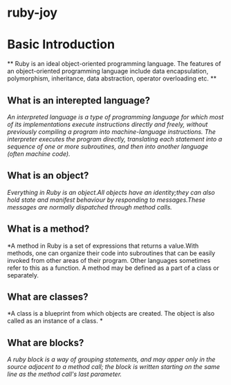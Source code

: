 # ruby-joy

# **Basic Introduction**

** Ruby is an ideal object-oriented programming language. The features of an object-oriented programming language include data encapsulation, polymorphism, inheritance, data abstraction, operator overloading etc. **

## What is an interepted language?
*An interpreted language is a type of programming language for which most of its implementations execute instructions directly and freely, without previously compiling a program into machine-language instructions. The interpreter executes the program directly, translating each statement into a sequence of one or more subroutines, and then into another language (often machine code).*

## What is an object?
*Everything in Ruby is an object.All objects have an identity;they can also hold state and manifest behaviour by responding to messages.These messages are normally dispatched through method calls.*

## What is a method?
*A method in Ruby is a set of expressions that returns a value.With methods, one can organize their code into subroutines that can be easily invoked from other areas of their program. Other languages sometimes refer to this as a function. A method may be defined as a part of a class or separately.

## What are classes?
*A class is a blueprint from which objects are created. The object is also called as an instance of a class. *

## What are blocks?
*A ruby block is a way of grouping statements, and may apper only in the source adjacent to a method call; the block is written starting on the same line as the method call's last parameter.*
